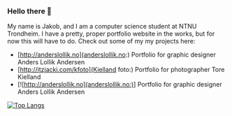 ### Hello there 👋

My name is Jakob, and I am a computer science student at NTNU Trondheim. I have a pretty, proper portfolio website in the works, but for now this will have to do. Check out some of my my projects here:

- [http://anderslollik.no](anderslollik.no:) Portfolio for graphic designer Anders Lollik Andersen
- [http://itzjacki.com/kfoto](Kielland foto:) Portfolio for photographer Tore Kielland
- [![http://anderslollik.no](anderslollik.no:)] Portfolio for graphic designer Anders Lollik Andersen

[![Top Langs](https://github-readme-stats.vercel.app/api/top-langs/?username=itzjacki)](https://github.com/anuraghazra/github-readme-stats)
<!--
**itzjacki/itzjacki** is a ✨ _special_ ✨ repository because its `README.md` (this file) appears on your GitHub profile.

Here are some ideas to get you started:

- 🔭 I’m currently working on ...
- 🌱 I’m currently learning ...
- 👯 I’m looking to collaborate on ...
- 🤔 I’m looking for help with ...
- 💬 Ask me about ...
- 📫 How to reach me: ...
- 😄 Pronouns: ...
- ⚡ Fun fact: ...
-->
